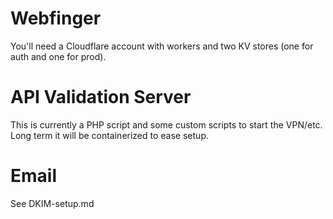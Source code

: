 # Webfinger

You'll need a Cloudflare account with workers and two KV stores (one for auth and one for prod).

# API Validation Server

This is currently a PHP script and some custom scripts to start the VPN/etc. Long term it will be containerized to ease setup.

# Email

See DKIM-setup.md
